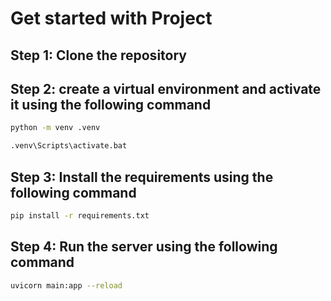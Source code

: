 # Get started with Project

## Step 1: Clone the repository

## Step 2: create a virtual environment and activate it using the following command

```bash
python -m venv .venv
```
```bash
.venv\Scripts\activate.bat
```



## Step 3: Install the requirements using the following command

```bash
pip install -r requirements.txt
```

## Step 4: Run the server using the following command

```bash
uvicorn main:app --reload
```